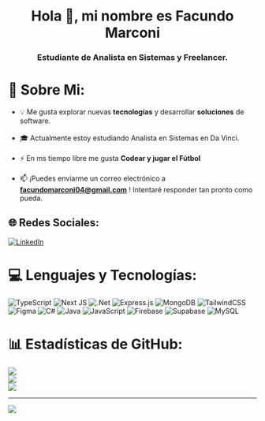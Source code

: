 <h1 align="center">Hola 👋, mi nombre es Facundo Marconi</h1>
<h3 align="center">Estudiante de Analista en Sistemas y Freelancer.</h3>

# 💫 Sobre Mi:

- 💡 Me gusta explorar nuevas **tecnologías** y desarrollar **soluciones** de software.<br><br>
- 🎓 Actualmente estoy estudiando Analista en Sistemas en Da Vinci.<br><br>
- ⚡ En ms tiempo libre me gusta **Codear y jugar el Fútbol**<br><br>
- 📫 ¡Puedes enviarme un correo electrónico a **facundomarconi04@gmail.com** ! Intentaré responder tan pronto como pueda.


## 🌐 Redes Sociales:
[![LinkedIn](https://img.shields.io/badge/LinkedIn-%230077B5.svg?logo=linkedin&logoColor=white)](https://linkedin.com/in/https://www.linkedin.com/in/facundomarconi/) 

# 💻 Lenguajes y Tecnologías:
![TypeScript](https://img.shields.io/badge/typescript-%23007ACC.svg?style=for-the-badge&logo=typescript&logoColor=white) ![Next JS](https://img.shields.io/badge/Next-black?style=for-the-badge&logo=next.js&logoColor=white) ![.Net](https://img.shields.io/badge/.NET-5C2D91?style=for-the-badge&logo=.net&logoColor=white) ![Express.js](https://img.shields.io/badge/express.js-%23404d59.svg?style=for-the-badge&logo=express&logoColor=%2361DAFB) ![MongoDB](https://img.shields.io/badge/MongoDB-%234ea94b.svg?style=for-the-badge&logo=mongodb&logoColor=white) ![TailwindCSS](https://img.shields.io/badge/tailwindcss-%2338B2AC.svg?style=for-the-badge&logo=tailwind-css&logoColor=white) ![Figma](https://img.shields.io/badge/figma-%23F24E1E.svg?style=for-the-badge&logo=figma&logoColor=white) ![C#](https://img.shields.io/badge/c%23-%23239120.svg?style=for-the-badge&logo=csharp&logoColor=white) ![Java](https://img.shields.io/badge/java-%23ED8B00.svg?style=for-the-badge&logo=openjdk&logoColor=white) ![JavaScript](https://img.shields.io/badge/javascript-%23323330.svg?style=for-the-badge&logo=javascript&logoColor=%23F7DF1E) ![Firebase](https://img.shields.io/badge/Firebase-039BE5?style=for-the-badge&logo=Firebase&logoColor=white) ![Supabase](https://img.shields.io/badge/Supabase-3ECF8E?style=for-the-badge&logo=supabase&logoColor=white) ![MySQL](https://img.shields.io/badge/mysql-%2300000f.svg?style=for-the-badge&logo=mysql&logoColor=white)

# 📊 Estadísticas de GitHub:
![](https://github-readme-stats.vercel.app/api?username=Beeejs&theme=nightowl&hide_border=false&include_all_commits=true&count_private=false)<br/>
![](https://github-readme-streak-stats.herokuapp.com/?user=Beeejs&theme=nightowl&hide_border=false)<br/>
![](https://github-readme-stats.vercel.app/api/top-langs/?username=Beeejs&theme=nightowl&hide_border=false&include_all_commits=true&count_private=false&layout=compact)

---
[![](https://visitcount.itsvg.in/api?id=Beeejs&icon=1&color=6)](https://visitcount.itsvg.in)

<!-- Proudly created with GPRM ( https://gprm.itsvg.in ) -->
